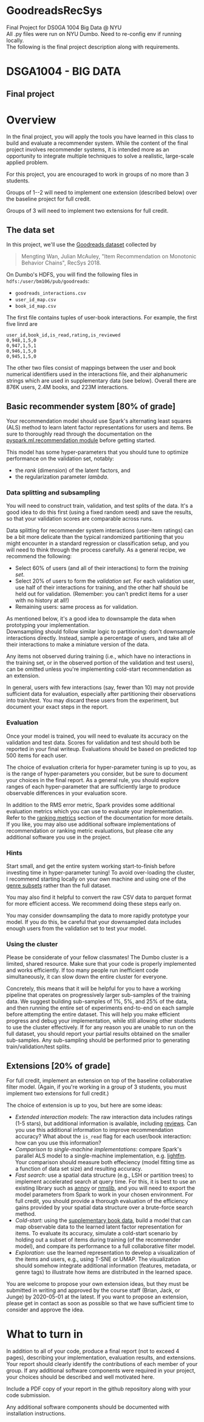 # GoodreadsRecSys
Final Project for DS0GA 1004 Big Data @ NYU \
All .py files were run on NYU Dumbo. Need to re-config env if running locally. \
The following is the final project description along with requirements.

# DSGA1004 - BIG DATA
## Final project

# Overview

In the final project, you will apply the tools you have learned in this class to build and evaluate a recommender system.  While the content of the final project involves recommender systems, it is intended more as an opportunity to integrate multiple techniques to solve a realistic, large-scale applied problem.

For this project, you are encouraged to work in groups of no more than 3 students.

Groups of 1--2 will need to implement one extension (described below) over the baseline project for full credit.

Groups of 3 will need to implement two extensions for full credit.

## The data set

In this project, we'll use the [Goodreads dataset](https://sites.google.com/eng.ucsd.edu/ucsdbookgraph/home) collected by 
> Mengting Wan, Julian McAuley, "Item Recommendation on Monotonic Behavior Chains", RecSys 2018.


On Dumbo's HDFS, you will find the following files in `hdfs:/user/bm106/pub/goodreads`:

  - `goodreads_interactions.csv`
  - `user_id_map.csv`
  - `book_id_map.csv`

The first file contains tuples of user-book interactions.  For example, the first five linrd are
```
user_id,book_id,is_read,rating,is_reviewed
0,948,1,5,0
0,947,1,5,1
0,946,1,5,0
0,945,1,5,0
```

The other two files consist of mappings between the user and book numerical identifiers used in the interactions file, and their alphanumeric strings which are used in supplementary data (see below).
Overall there are 876K users, 2.4M books, and 223M interactions.

## Basic recommender system [80% of grade]

Your recommendation model should use Spark's alternating least squares (ALS) method to learn latent factor representations for users and items.
Be sure to thoroughly read through the documentation on the [pyspark.ml.recommendation module](https://spark.apache.org/docs/latest/api/python/pyspark.ml.html#module-pyspark.ml.recommendation) before getting started.

This model has some hyper-parameters that you should tune to optimize performance on the validation set, notably: 

  - the *rank* (dimension) of the latent factors, and
  - the regularization parameter *lambda*.

### Data splitting and subsampling

You will need to construct train, validation, and test splits of the data.
It's a good idea to do this first (using a fixed random seed) and save the results, so that your validation scores are comparable across runs.

Data splitting for recommender system interactions (user-item ratings) can be a bit more delicate than the typical randomized partitioning that you might encounter in a standard regression or classification setup, and you will need to think through the process carefully.
As a general recipe, we recommend the following:
  - Select 60% of users (and all of their interactions) to form the *training set*.
  - Select 20% of users to form the *validation set*.  For each validation user, use half of their interactions for training, and the other half should be held out for validation.  (Remember: you can't predict items for a user with no history at all!)
  - Remaining users: same process as for validation.

As mentioned below, it's a good idea to downsample the data when prototyping your implementation.  
Downsampling should follow similar logic to partitioning: don't downsample interactions directly.
Instead, sample a percentage of users, and take all of their interactions to make a miniature version of the data.

Any items not observed during training (i.e., which have no interactions in the training set, or in the observed portion of the validation and test users), can be omitted unless you're implementing cold-start recommendation as an extension.

In general, users with few interactions (say, fewer than 10) may not provide sufficient data for evaluation, especially after partitioning their observations into train/test.
You may discard these users from the experiment, but document your exact steps in the report.

### Evaluation

Once your model is trained, you will need to evaluate its accuracy on the validation and test data.
Scores for validation and test should both be reported in your final writeup.
Evaluations should be based on predicted top 500 items for each user.

The choice of evaluation criteria for hyper-parameter tuning is up to you, as is the range of hyper-parameters you consider, but be sure to document your choices in the final report.
As a general rule, you should explore ranges of each hyper-parameter that are sufficiently large to produce observable differences in your evaluation score.

In addition to the RMS error metric, Spark provides some additional evaluation metrics which you can use to evaluate your implementation.
Refer to the [ranking metrics](https://spark.apache.org/docs/latest/mllib-evaluation-metrics.html#ranking-systems) section of the documentation for more details.
If you like, you may also use additional software implementations of recommendation or ranking metric evaluations, but please cite any additional software you use in the project.

### Hints

Start small, and get the entire system working start-to-finish before investing time in hyper-parameter tuning!
To avoid over-loading the cluster, I recommend starting locally on your own machine and using one of the [genre subsets](https://sites.google.com/eng.ucsd.edu/ucsdbookgraph/home#h.p_VCP_qovwtnn1) rather than the full dataset.

You may also find it helpful to convert the raw CSV data to parquet format for more efficient access.
We recommend doing these steps early on.

You may consider downsampling the data to more rapidly prototype your model.
If you do this, be careful that your downsampled data includes enough users from the validation set to test your model.


### Using the cluster

Please be considerate of your fellow classmates!  The Dumbo cluster is a limited, shared resource.  Make sure that your code is properly implemented and works efficiently.  If too many people run inefficient code simultaneously, it can slow down the entire cluster for everyone.

Concretely, this means that it will be helpful for you to have a working pipeline that operates on progressively larger sub-samples of the training data.
We suggest building sub-samples of 1%, 5%, and 25% of the data, and then running the entire set of experiments end-to-end on each sample before attempting the entire dataset.
This will help you make efficient progress and debug your implementation, while still allowing other students to use the cluster effectively.
If for any reason you are unable to run on the full dataset, you should report your partial results obtained on the smaller sub-samples.
Any sub-sampling should be performed prior to generating train/validation/test splits.


## Extensions [20% of grade]

For full credit, implement an extension on top of the baseline collaborative filter model.  (Again, if you're working in a group of 3 students, you must implement two extensions for full credit.)

The choice of extension is up to you, but here are some ideas:

   - *Extended interaction models*: The raw interaction data includes ratings (1-5 stars), but additional information is available, including [reviews](https://sites.google.com/eng.ucsd.edu/ucsdbookgraph/reviews?authuser=0).  Can you use this additional information to improve recommendation accuracy?  What about the `is_read` flag for each user/book interaction: how can you use this information?
   - *Comparison to single-machine implementations*: compare Spark's parallel ALS model to a single-machine implementation, e.g. [lightfm](https://github.com/lyst/lightfm).  Your comparison should measure both effeciency (model fitting time as a function of data set size) and resulting accuracy.
  - *Fast search*: use a spatial data structure (e.g., LSH or partition trees) to implement accelerated search at query time.  For this, it is best to use an existing library such as [annoy](https://github.com/spotify/annoy) or [nmslib](https://github.com/nmslib/nmslib), and you will need to export the model parameters from Spark to work in your chosen environment.  For full credit, you should provide a thorough evaluation of the efficiency gains provided by your spatial data structure over a brute-force search method.
  - *Cold-start*: using the [supplementary book data](https://sites.google.com/eng.ucsd.edu/ucsdbookgraph/books?authuser=0), build a model that can map observable data to the learned latent factor representation for items.  To evaluate its accuracy, simulate a cold-start scenario by holding out a subset of items during training (of the recommender model), and compare its performance to a full collaborative filter model.
  - *Exploration*: use the learned representation to develop a visualization of the items and users, e.g., using T-SNE or UMAP.  The visualization should somehow integrate additional information (features, metadata, or genre tags) to illustrate how items are distributed in the learned space.

You are welcome to propose your own extension ideas, but they must be submitted in writing and approved by the course staff (Brian, Jack, or Junge) by 2020-05-01 at the latest.  If you want to propose an extension, please get in contact as soon as possible so that we have sufficient time to consider and approve the idea.


# What to turn in

In addition to all of your code, produce a final report (not to exceed 4 pages), describing your implementation, evaluation results, and extensions.  Your report should clearly identify the contributions of each member of your group.  If any additional software components were required in your project, your choices should be described and well motivated here.  

Include a PDF copy of your report in the github repository along with your code submission.

Any additional software components should be documented with installation instructions.

